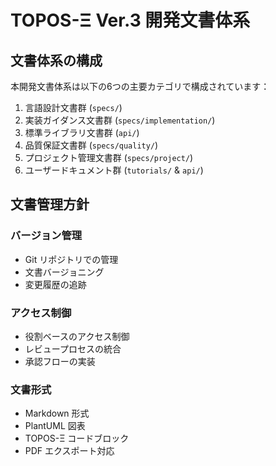 # TOPOS-Ξ Ver.3 開発文書体系

## 文書体系の構成

本開発文書体系は以下の6つの主要カテゴリで構成されています：

1. 言語設計文書群 (`specs/`)
2. 実装ガイダンス文書群 (`specs/implementation/`)
3. 標準ライブラリ文書群 (`api/`)
4. 品質保証文書群 (`specs/quality/`)
5. プロジェクト管理文書群 (`specs/project/`)
6. ユーザードキュメント群 (`tutorials/` & `api/`)

## 文書管理方針

### バージョン管理
- Git リポジトリでの管理
- 文書バージョニング
- 変更履歴の追跡

### アクセス制御
- 役割ベースのアクセス制御
- レビュープロセスの統合
- 承認フローの実装

### 文書形式
- Markdown 形式
- PlantUML 図表
- TOPOS-Ξ コードブロック
- PDF エクスポート対応
